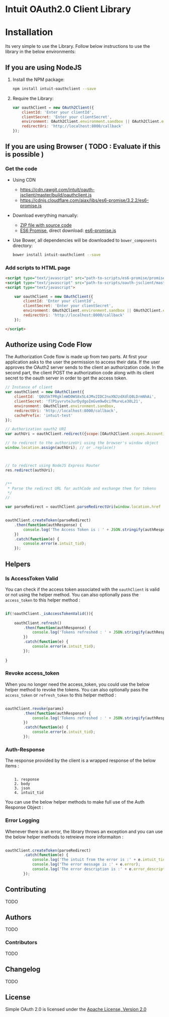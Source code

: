 # Intuit OAuth2.0 Client Library 


# Installation

Its very simple to use the Library. Follow below instructions to use the library in the below environments:

## If you are using NodeJS

1. Install the NPM package:

    ```sh
    npm install intuit-oauthclient --save
    ```

2. Require the Library:

    ```js
    var oauthClient = new OAuth2Client({
        clientId: 'Enter your clientId',
        clientSecret: 'Enter your clientSecret',
        environment: OAuth2Client.environment.sandbox || OAuth2Client.environment.production,
        redirectUri: 'http://localhost:8000/callback'
    });
    ```

## If you are using Browser ( TODO : Evaluate if this is possible )

### Get the code

- Using CDN
    - https://cdn.rawgit.com/intuit/oauth-jsclient/master/build/oauthclient.js
    - https://cdnjs.cloudflare.com/ajax/libs/es6-promise/3.2.2/es6-promise.js

- Download everything manually:
    - [ZIP file with source code](https://github.com/intuit/oauth-jsclient/archive/master.zip)
    - [ES6 Promise](https://github.com/jakearchibald/es6-promise), direct download: [es6-promise.js](https://raw.githubusercontent.com/jakearchibald/es6-promise/master/dist/es6-promise.js)
    
- Use Bower, all dependencies will be downloaded to `bower_components` directory:

    ```sh
    bower install intuit-oauthclient --save
    ```

### Add scripts to HTML page

```html
<script type="text/javascript" src="path-to-scripts/es6-promise/promise.js"></script>
<script type="text/javascript" src="path-to-scripts/oauth-jsclient/master/build/oauthclient.js"></script>
<script type="text/javascript">

    var oauthClient = new OAuthClient({
        clientId: 'Enter your clientId',
        clientSecret: 'Enter your clientSecret',
        environment: OAuth2Client.environment.sandbox || OAuth2Client.environment.production,
        redirectUri: 'http://localhost:8000/callback'
    });

</script>
```



## Authorize using Code Flow 

The Authorization Code flow is made up from two parts. At first your application asks to
the user the permission to access their data. If the user approves the OAuth2 server sends
to the client an authorization code. In the second part, the client POST the authorization code
along with its client secret to the oauth server in order to get the access token.

```javascript
// Instance of client
var oauthClient = new OAuthClient({
    clientId: 'Q0U5kTPRgklmWD0WS8x5L4JMv2IDC2nxXNJzdXdlQ8LDrmNhAi',
    clientSecret: 'flP1yvrvteJurDydgoImGvm9wOcifMureLe30L21',
    environment: OAuthClient.environment.sandbox,
    redirectUri: 'http://localhost:8000/callback',
    cachePrefix: 'intuit-test'
});

// Authorization oauth2 URI
var authUri = oauthClient.redirect({scope:[OAuth2Client.scopes.Accounting,OAuth2Client.scopes.OpenId,],state:'Optional State Paramter'});

// to redirect to the authorizeUri using the browser's window object
window.location.assign(authUri); // or .replace()



// to redirect using NodeJS Express Router
res.redirect(authUri);


/**
 * Parse the redirect URL for authCode and exchange them for tokens
 */
//

var parseRedirect = oauthClient.parseRedirectUri(window.location.href || window.location.hash);


oauthClient.createToken(parseRedirect)
    .then(function(authResponse) {
        console.log('The Access Token is : ' + JSON.stringify(authResponse.json()));
    })
    .catch(function(e) {
        console.error(e.intuit_tid);
    });

```

## Helpers

### Is AccessToken Valid

You can check if the access token associated with the `oauthClient` is valid or not using the helper method. You can also optionally pass the `access_token` to this helper method :

```javascript

if(!oauthClient._isAccessTokenValid()){
    
    oauthClient.refresh()
        .then(function(authResponse) {
            console.log('Tokens refreshed : ' + JSON.stringify(authResponse.json()));
        })
        .catch(function(e) {
            console.error(e.intuit_tid);
        });
    
}

```

### Revoke access_token

When you no longer need the access_token, you could use the below helper method to revoke the tokens. You can also optionally pass the `access_token` or `refresh_token` to this helper method : 

```javascript

oauthClient.revoke(params)
        .then(function(authResponse) {
            console.log('Tokens refreshed : ' + JSON.stringify(authResponse.json()));
        })
        .catch(function(e) {
            console.error(e.intuit_tid);
        });

```

### Auth-Response 

The response provided by the client is a wrapped response of the below items :

```text

    1. response 
    2. body 
    3. json 
    4. intuit_tid

```
You can use the below helper methods to make full use of the Auth Response Object :





### Error Logging

Whenever there is an error, the library throws an exception and you can use the below helper methods to retreieve more informaiton :

```javascript

oauthClient.createToken(parseRedirect)
        .catch(function(e) {
            console.log('The intuit from the error is :' + e.intuit_tid);
            console.log('The error message is :' + e.error);
            console.log('The error description is :' + e.error_description);
        });

```


## Contributing

TODO

## Authors

TODO

### Contributors

TODO


## Changelog

TODO

## License

Simple OAuth 2.0 is licensed under the [Apache License, Version 2.0](http://www.apache.org/licenses/LICENSE-2.0)





